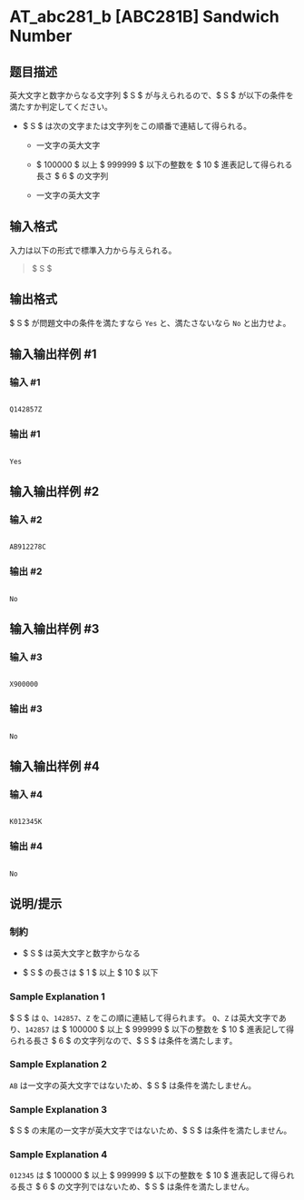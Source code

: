 # AT_abc281_b [ABC281B] Sandwich Number

## 题目描述

[problemUrl]: https://atcoder.jp/contests/abc281/tasks/abc281_b

英大文字と数字からなる文字列 $ S $ が与えられるので、$ S $ が以下の条件を満たすか判定してください。

- $ S $ は次の文字または文字列をこの順番で連結して得られる。
  - 一文字の英大文字
  - $ 100000 $ 以上 $ 999999 $ 以下の整数を $ 10 $ 進表記して得られる長さ $ 6 $ の文字列
  - 一文字の英大文字

## 输入格式

入力は以下の形式で標準入力から与えられる。

> $ S $

## 输出格式

$ S $ が問題文中の条件を満たすなら `Yes` と、満たさないなら `No` と出力せよ。

## 输入输出样例 #1

### 输入 #1

```
Q142857Z
```

### 输出 #1

```
Yes
```

## 输入输出样例 #2

### 输入 #2

```
AB912278C
```

### 输出 #2

```
No
```

## 输入输出样例 #3

### 输入 #3

```
X900000
```

### 输出 #3

```
No
```

## 输入输出样例 #4

### 输入 #4

```
K012345K
```

### 输出 #4

```
No
```

## 说明/提示

### 制約

- $ S $ は英大文字と数字からなる
- $ S $ の長さは $ 1 $ 以上 $ 10 $ 以下
 
### Sample Explanation 1

$ S $ は `Q`、`142857`、`Z` をこの順に連結して得られます。 `Q`、`Z` は英大文字であり、`142857` は $ 100000 $ 以上 $ 999999 $ 以下の整数を $ 10 $ 進表記して得られる長さ $ 6 $ の文字列なので、$ S $ は条件を満たします。

### Sample Explanation 2

`AB` は一文字の英大文字ではないため、$ S $ は条件を満たしません。

### Sample Explanation 3

$ S $ の末尾の一文字が英大文字ではないため、$ S $ は条件を満たしません。

### Sample Explanation 4

`012345` は $ 100000 $ 以上 $ 999999 $ 以下の整数を $ 10 $ 進表記して得られる長さ $ 6 $ の文字列ではないため、$ S $ は条件を満たしません。